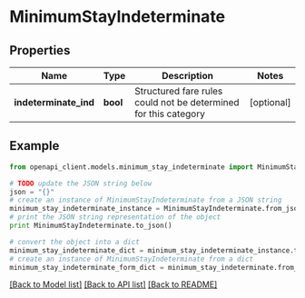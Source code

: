 # MinimumStayIndeterminate


## Properties
Name | Type | Description | Notes
------------ | ------------- | ------------- | -------------
**indeterminate_ind** | **bool** | Structured fare rules could not be determined for this category | [optional] 

## Example

```python
from openapi_client.models.minimum_stay_indeterminate import MinimumStayIndeterminate

# TODO update the JSON string below
json = "{}"
# create an instance of MinimumStayIndeterminate from a JSON string
minimum_stay_indeterminate_instance = MinimumStayIndeterminate.from_json(json)
# print the JSON string representation of the object
print MinimumStayIndeterminate.to_json()

# convert the object into a dict
minimum_stay_indeterminate_dict = minimum_stay_indeterminate_instance.to_dict()
# create an instance of MinimumStayIndeterminate from a dict
minimum_stay_indeterminate_form_dict = minimum_stay_indeterminate.from_dict(minimum_stay_indeterminate_dict)
```
[[Back to Model list]](../README.md#documentation-for-models) [[Back to API list]](../README.md#documentation-for-api-endpoints) [[Back to README]](../README.md)


